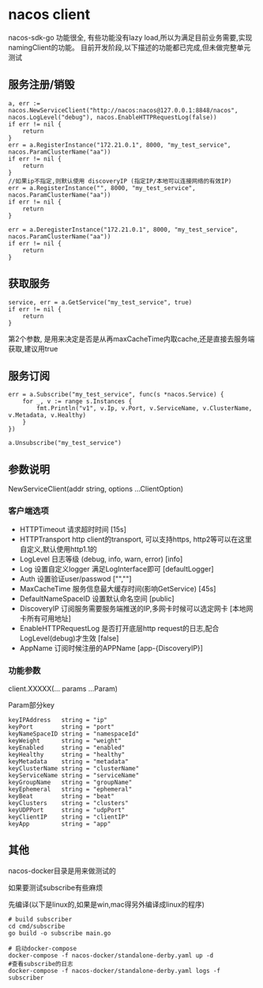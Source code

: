 # nacos client

nacos-sdk-go 功能很全, 有些功能没有lazy load,所以为满足目前业务需要,实现namingClient的功能。
目前开发阶段,以下描述的功能都已完成,但未做完整单元测试

## 服务注册/销毁

```golang
a, err := nacos.NewServiceClient("http://nacos:nacos@127.0.0.1:8848/nacos", nacos.LogLevel("debug"), nacos.EnableHTTPRequestLog(false))
if err != nil {
    return
}
err = a.RegisterInstance("172.21.0.1", 8000, "my_test_service", nacos.ParamClusterName("aa"))
if err != nil {
    return
}
//如果ip不指定,则默认使用 discoveryIP (指定IP/本地可以连接网络的有效IP)
err = a.RegisterInstance("", 8000, "my_test_service", nacos.ParamClusterName("aa"))
if err != nil {
    return
}

err = a.DeregisterInstance("172.21.0.1", 8000, "my_test_service", nacos.ParamClusterName("aa"))
if err != nil {
    return
}
```

## 获取服务

```golang
service, err = a.GetService("my_test_service", true)
if err != nil {
    return
}
```

第2个参数, 是用来决定是否是从再maxCacheTime内取cache,还是直接去服务端获取,建议用true

## 服务订阅

```golang
err = a.Subscribe("my_test_service", func(s *nacos.Service) {
    for _, v := range s.Instances {
        fmt.Println("v1", v.Ip, v.Port, v.ServiceName, v.ClusterName, v.Metadata, v.Healthy)
    }
})

a.Unsubscribe("my_test_service")
```

## 参数说明

NewServiceClient(addr string, options ...ClientOption)

### 客户端选项

- HTTPTimeout 请求超时时间   [15s]
- HTTPTransport http client的transport, 可以支持https, http2等可以在这里自定义,默认使用http1.1的
- LogLevel 日志等级 (debug, info, warn, error) [info]
- Log 设置自定义logger 满足LogInterface即可 [defaultLogger]
- Auth 设置验证user/passwod ["",""]
- MaxCacheTime 服务信息最大缓存时间(影响GetService) [45s]
- DefaultNameSpaceID 设置默认命名空间 [public]
- DiscoveryIP 订阅服务需要服务端推送的IP,多网卡时候可以选定网卡 [本地网卡所有可用地址]
- EnableHTTPRequestLog 是否打开底层http request的日志,配合LogLevel(debug)才生效 [false]
- AppName 订阅时候注册的APPName [app-{DiscoveryIP}]

### 功能参数

client.XXXXX(... params ...Param)

Param部分key

```golang
keyIPAddress   string = "ip"
keyPort        string = "port"
keyNameSpaceID string = "namespaceId"
keyWeight      string = "weight"
keyEnabled     string = "enabled"
keyHealthy     string = "healthy"
keyMetadata    string = "metadata"
keyClusterName string = "clusterName"
keyServiceName string = "serviceName"
keyGroupName   string = "groupName"
keyEphemeral   string = "ephemeral"
keyBeat        string = "beat"
keyClusters    string = "clusters"
keyUDPPort     string = "udpPort"
keyClientIP    string = "clientIP"
keyApp         string = "app"
```

## 其他

nacos-docker目录是用来做测试的

如果要测试subscribe有些麻烦

先编译(以下是linux的,如果是win,mac得另外编译成linux的程序)

```shell
# build subscriber
cd cmd/subscribe
go build -o subscribe main.go
```

```shell
# 启动docker-compose
docker-compose -f nacos-docker/standalone-derby.yaml up -d
#查看subscribe的日志
docker-compose -f nacos-docker/standalone-derby.yaml logs -f subscriber
```
